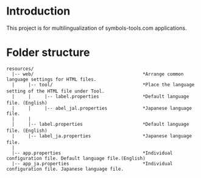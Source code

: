 # Introduction

This project is for multilingualization of symbols-tools.com applications.

# Folder structure

    resources/  
      |-- web/                                        *Arrange common language settings for HTML files.
      |     |-- tool/                                 *Place the language setting of the HTML file under Tool.　　
      |     |     |-- label.properties                *Default language file. (English)　　
      |     |     |-- abel_jal.properties             *Japanese language file.
      |     |  
      |     |-- label.properties                      *Default language file. (English)　　
      |     |-- label_ja.properties                   *Japanese language file.　
      |  
      |-- app.properties                              *Individual configuration file. Default language file.(English)  
      |-- app_ja.properties                           *Individual configuration file. Japanese language file.  
